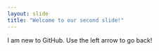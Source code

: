 ```yaml
---
layout: slide
title: "Welcome to our second slide!"
---
```

I am new to GitHub.
Use the left arrow to go back!
